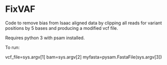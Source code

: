 # FixVAF
Code to remove bias from Isaac aligned data by clipping all reads for variant positions by 5 bases and producing a modified vcf file. 

Requires python 3 with psam installed. 

To run:



vcf_file=sys.argv[1]
bam=sys.argv[2]
myfasta=pysam.FastaFile(sys.argv[3])
